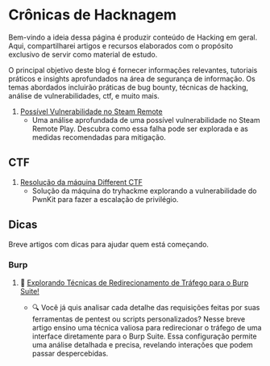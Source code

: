 # Crônicas de Hacknagem

Bem-vindo a ideia dessa página é produzir conteúdo de Hacking em geral. Aqui, compartilharei artigos e recursos elaborados com o propósito exclusivo de servir como material de estudo.

O principal objetivo deste blog é fornecer informações relevantes, tutoriais práticos e insights aprofundados na área de segurança de informação. Os temas abordados incluirão práticas de bug bounty, técnicas de hacking, análise de vulnerabilidades, ctf, e muito mais.

1. [Possível Vulnerabilidade no Steam Remote](articles/steam/steamRemote.md)
    - Uma análise aprofundada de uma possível vulnerabilidade no Steam Remote Play. Descubra como essa falha pode ser explorada e as medidas recomendadas para mitigação.

## CTF

1. [Resolução da máquina Different CTF](articles/tryhackme/DifferentCTF.md)
    - Solução da máquina do tryhackme explorando a vulnerabilidade do PwnKit para fazer a escalação de privilégio.

## Dicas

Breve artigos com dicas para ajudar quem está começando.

### Burp

1. 🎯 [Explorando Técnicas de Redirecionamento de Tráfego para o Burp Suite!](articles/burp/redirectBurp.md)
   
    - 🔍 Você já quis analisar cada detalhe das requisições feitas por suas ferramentas de pentest ou scripts personalizados? Nesse breve artigo ensino uma técnica valiosa para redirecionar o tráfego de uma interface diretamente para o Burp Suite. Essa configuração permite uma análise detalhada e precisa, revelando interações que podem passar despercebidas.
